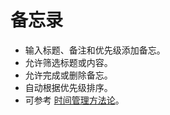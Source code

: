 # 备忘录

- 输入标题、备注和优先级添加备忘。
- 允许筛选标题或内容。
- 允许完成或删除备忘。
- 自动根据优先级排序。
- 可参考 [时间管理方法论](https://help.dida365.com/tasks/)。
